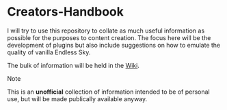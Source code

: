 # Creators-Handbook
I will try to use this repository to collate as much useful information as possible for the purposes to content creation. The focus here will be the development of plugins but also include suggestions on how to emulate the quality of vanilla Endless Sky.

The bulk of information will be held in the [Wiki](https://github.com/DarcyManoel/Endless-Sky-Creators-Handbook/wiki).

> [!NOTE]
> This is an **unofficial** collection of information intended to be of personal use, but will be made publically available anyway.  
